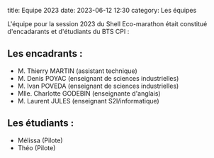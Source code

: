 title: Equipe 2023
date: 2023-06-12 12:30
category: Les équipes

L'équipe pour la session 2023 du Shell Eco-marathon était constitué d'encadarants et d'étudiants du BTS CPI :

## Les encadrants :
- M. Thierry MARTIN (assistant technique)
- M. Denis POYAC    (enseignant de sciences industrielles)
- M. Ivan POVEDA    (enseignant de sciences industrielles)
- Mlle. Charlotte GODEBIN (enseignante d'anglais)
- M. Laurent JULES  (enseignant S2I/informatique)

## Les étudiants :
- Mélissa  (Pilote)
- Théo (Pilote)


